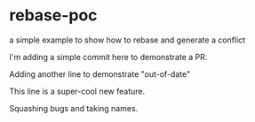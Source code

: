 # rebase-poc
a simple example to show how to rebase and generate a conflict

I'm adding a simple commit here to demonstrate a PR.

Adding another line to demonstrate "out-of-date"

This line is a super-cool new feature.

Squashing bugs and taking names.
